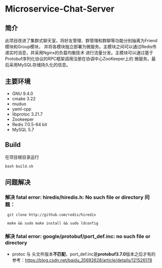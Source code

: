 # Microservice-Chat-Server

## 简介
此项目改进了集群式聊天室，将好友管理、群管理和群聊等功能分别抽离为Friend模块和Group模块，
并将各模块独立部署为微服务。主模块之间可以通过Redis传递实时消息，并采用Nginx的负载均衡技术
进行流量分发。主模块可以通过基于Protobuf序列化协议的RPC框架调用注册在协调中心ZooKeeper上的
微服务。最后采用MySQL存储持久化的信息。

## 主要环境
- GNU 9.4.0
- cmake 3.22
- muduo
- yaml-cpp  
- libprotoc 3.21.7
- Zookeeper 
- Redis 7.0.5-64 bit
- MySQL 5.7

## Build
在项目根目录运行
```shell
bash build.sh
```

## 问题解决
### 解决 fatal error: hiredis/hiredis.h: No such file or directory 问题：

```shell
 git clone http://github.com/redis/hiredis

 make && sudo make install && sudo ldconfig
```
### 解决 fatal error: google/protobuf/port_def.inc: no such file or directory

- protoc 与 头文件版本**不匹配**，port_def.inc是**protobuf3.7.0**版本之后才有的
  参考：https://blog.csdn.net/baidu_35692628/article/details/121526178

